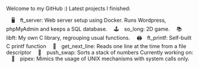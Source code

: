 Welcome to my GitHub :)
Latest projects I finished:

 🖥 ft_server: Web server setup using Docker. Runs Wordpress, phpMyAdmin and keeps a SQL database.
 🕹 so_long: 2D game.
 📚 libft: My own C library, regrouping usual functions.
 🖨 ft_printf: Self-built C printf function
 📄 get_next_line: Reads one line at the time from a file descriptor
 🔢 push_swap: Sorts a stack of numbers
Currently working on:
 🍴 pipex: Mimics the usage of UNIX mechanisms with system calls only.
